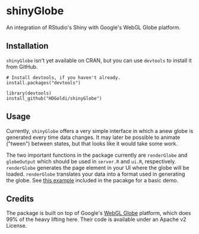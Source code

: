 shinyGlobe
==========

An integration of RStudio's Shiny with Google's WebGL Globe platform. 

## Installation

`shinyGlobe` isn't yet available on CRAN, but you can use `devtools` to install it from GitHub.

```{r}
# Install devtools, if you haven't already.
install.packages("devtools")

library(devtools)
install_github("HDGoldi/shinyGlobe")
```

## Usage

Currently, `shinyGlobe` offers a very simple interface in which a anew globe is generated every time data changes. It may later be possible to animate ("tween") between states, but that looks like it would take some work.

The two important functions in the package currently are `renderGlobe` and `globeOutput` which should be used in `server.R` and `ui.R`, respectively. `renderGlobe` generates the page element in your UI where the globe will be loaded. `renderGlobe` translates your data into a format used in generating the globe. See [this example](https://github.com/trestletech/shinyGlobe/tree/master/inst/examples/01-population) included in the pacakge for a basic demo.

## Credits

The package is built on top of Google's [WebGL Globe](https://github.com/dataarts/webgl-globe) platform, which does 99% of the heavy lifting here. Their code is available under an Apache v2 License.
